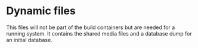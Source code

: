 # Dynamic files
This files will not be part of the build containers but are needed for a running system.
It contains the shared media files and a database dump for an initial database.
